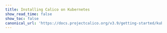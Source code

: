 ```yaml
---
title: Installing Calico on Kubernetes
show_read_time: false
show_toc: false
canonical_url: 'https://docs.projectcalico.org/v3.9/getting-started/kubernetes/installation/index'
---
```

